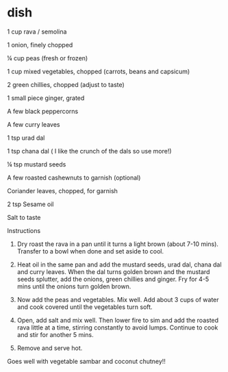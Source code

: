 # dish

1 cup rava / semolina

1 onion, finely chopped

¼ cup peas (fresh or frozen)

1 cup mixed vegetables, chopped (carrots, beans and capsicum)

2 green chillies, chopped (adjust to taste)

1 small piece ginger, grated

A few black peppercorns

A few curry leaves

1 tsp urad dal

1 tsp chana dal ( I like the crunch of the dals so use more!)

¼ tsp mustard seeds

A few roasted cashewnuts to garnish (optional)

Coriander leaves, chopped, for garnish

2 tsp Sesame oil

Salt to taste

Instructions

1. Dry roast the rava in a pan until it turns a light brown (about 7-10 mins). Transfer to a bowl when done and set aside to cool.

2. Heat oil in the same pan and add the mustard seeds, urad dal, chana dal and curry leaves. When the dal turns golden brown and the mustard seeds splutter, add the onions, green chillies and ginger. Fry for 4-5 mins until the onions turn golden brown.

3. Now add the peas and vegetables. Mix well. Add about 3 cups of water and cook covered until the vegetables turn soft.

4. Open, add salt and mix well. Then lower fire to sim and add the roasted rava little at a time, stirring constantly to avoid lumps. Continue to cook and stir for another 5 mins.

5. Remove and serve hot.

Goes well with vegetable sambar and coconut chutney!!

